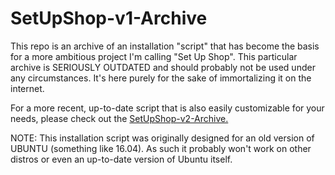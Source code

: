 # SetUpShop-v1-Archive

This repo is an archive of an installation "script" that has become the basis for a more ambitious project I'm calling "Set Up Shop".  This particular archive is SERIOUSLY OUTDATED and should probably not be used under any circumstances.  It's here purely for the sake of immortalizing it on the internet.

For a more recent, up-to-date script that is also easily customizable for your needs, please check out the [SetUpShop-v2-Archive.][1]

NOTE: This installation script was originally designed for an old version of UBUNTU (something like 16.04).  As such it probably won't work on other distros or even an up-to-date version of Ubuntu itself.

[1]: https://github.com/CorneliaXaos/SetUpShop-v2-Archive
